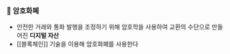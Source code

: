 ### 📌 암호화폐
+ 안전한 거래와 통화 발행을 조정하기 위해 암호학을 사용하여 교환의 수단으로 만들어진 **디지털 자산**
+ [[블록체인]] 기술을 이용해 암호화폐를 사용한다